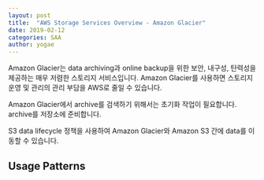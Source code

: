 ```yaml
---
layout: post
title:  "AWS Storage Services Overview - Amazon Glacier"
date: 2019-02-12
categories: SAA
author: yogae
---
```


Amazon Glacier는 data archiving과 online backup을 위한 보안, 내구성, 탄력성을 제공하는 매우 저렴한 스토리지 서비스입니다. Amazon Glacier를 사용하면 스토리지 운영 및 관리의 관리 부담을 AWS로 줄일 수 있습니다.

Amazon Glacier에서 archive를 검색하기 위해서는 초기화 작업이 필요합니다. archive를 저장소에 준비합니다. 

S3 data lifecycle 정책을 사용하여 Amazon Glacier와 Amazon S3 간에 data를 이동할 수 있습니다.

## Usage Patterns

